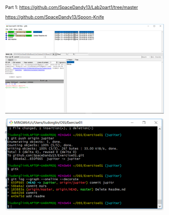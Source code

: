 Part 1:
https://github.com/SpaceDandy13/Lab2part1/tree/master


https://github.com/SpaceDandy13/Spoon-Knife

![gitk.png](gitk.png)

![git_log.png](git_log.png)
